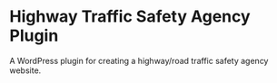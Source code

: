 # Highway Traffic Safety Agency Plugin
A WordPress plugin for creating a highway/road traffic safety agency website.

